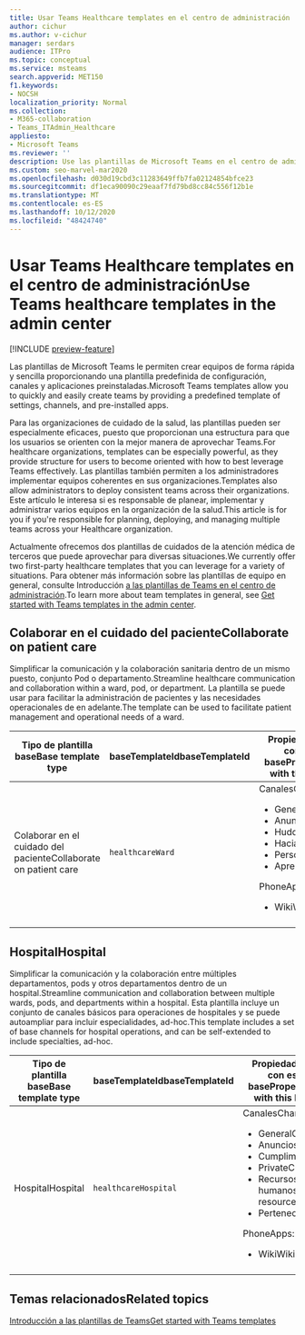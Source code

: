 ```yaml
---
title: Usar Teams Healthcare templates en el centro de administración
author: cichur
ms.author: v-cichur
manager: serdars
audience: ITPro
ms.topic: conceptual
ms.service: msteams
search.appverid: MET150
f1.keywords:
- NOCSH
localization_priority: Normal
ms.collection:
- M365-collaboration
- Teams_ITAdmin_Healthcare
appliesto:
- Microsoft Teams
ms.reviewer: ''
description: Use las plantillas de Microsoft Teams en el centro de administración para crear equipos de forma rápida y sencilla proporcionando una plantilla predefinida de configuración, canales y aplicaciones.
ms.custom: seo-marvel-mar2020
ms.openlocfilehash: d030d19cbd3c11283649ffb7fa02124854bfce23
ms.sourcegitcommit: df1eca90090c29eaaf7fd79bd8cc84c556f12b1e
ms.translationtype: MT
ms.contentlocale: es-ES
ms.lasthandoff: 10/12/2020
ms.locfileid: "48424740"
---
```

# <a name="use-teams-healthcare-templates-in-the-admin-center"></a><span data-ttu-id="19a9a-103">Usar Teams Healthcare templates en el centro de administración</span><span class="sxs-lookup"><span data-stu-id="19a9a-103">Use Teams healthcare templates in the admin center</span></span>

[!INCLUDE [preview-feature](../../includes/preview-feature.md)]

<span data-ttu-id="19a9a-104">Las plantillas de Microsoft Teams le permiten crear equipos de forma rápida y sencilla proporcionando una plantilla predefinida de configuración, canales y aplicaciones preinstaladas.</span><span class="sxs-lookup"><span data-stu-id="19a9a-104">Microsoft Teams templates allow you to quickly and easily create teams by providing a predefined template of settings, channels, and pre-installed apps.</span></span>

<span data-ttu-id="19a9a-105">Para las organizaciones de cuidado de la salud, las plantillas pueden ser especialmente eficaces, puesto que proporcionan una estructura para que los usuarios se orienten con la mejor manera de aprovechar Teams.</span><span class="sxs-lookup"><span data-stu-id="19a9a-105">For healthcare organizations, templates can be especially powerful, as they provide structure for users to become oriented with how to best leverage Teams effectively.</span></span> <span data-ttu-id="19a9a-106">Las plantillas también permiten a los administradores implementar equipos coherentes en sus organizaciones.</span><span class="sxs-lookup"><span data-stu-id="19a9a-106">Templates also allow administrators to deploy consistent teams across their organizations.</span></span> <span data-ttu-id="19a9a-107">Este artículo le interesa si es responsable de planear, implementar y administrar varios equipos en la organización de la salud.</span><span class="sxs-lookup"><span data-stu-id="19a9a-107">This article is for you if you're responsible for planning, deploying, and managing multiple teams across your Healthcare organization.</span></span>

<span data-ttu-id="19a9a-108">Actualmente ofrecemos dos plantillas de cuidados de la atención médica de terceros que puede aprovechar para diversas situaciones.</span><span class="sxs-lookup"><span data-stu-id="19a9a-108">We currently offer two first-party healthcare templates that you can leverage for a variety of situations.</span></span> <span data-ttu-id="19a9a-109">Para obtener más información sobre las plantillas de equipo en general, consulte Introducción [a las plantillas de Teams en el centro de administración](../../get-started-with-teams-templates-in-the-admin-console.md).</span><span class="sxs-lookup"><span data-stu-id="19a9a-109">To learn more about team templates in general, see [Get started with Teams templates in the admin center](../../get-started-with-teams-templates-in-the-admin-console.md).</span></span>

## <a name="collaborate-on-patient-care"></a><span data-ttu-id="19a9a-110">Colaborar en el cuidado del paciente</span><span class="sxs-lookup"><span data-stu-id="19a9a-110">Collaborate on patient care</span></span>

 <span data-ttu-id="19a9a-111">Simplificar la comunicación y la colaboración sanitaria dentro de un mismo puesto, conjunto Pod o departamento.</span><span class="sxs-lookup"><span data-stu-id="19a9a-111">Streamline healthcare communication and collaboration within a ward, pod, or department.</span></span> <span data-ttu-id="19a9a-112">La plantilla se puede usar para facilitar la administración de pacientes y las necesidades operacionales de en adelante.</span><span class="sxs-lookup"><span data-stu-id="19a9a-112">The template can be used to facilitate patient management and operational needs of a ward.</span></span>

| <span data-ttu-id="19a9a-113">Tipo de plantilla base</span><span class="sxs-lookup"><span data-stu-id="19a9a-113">Base template type</span></span> |<span data-ttu-id="19a9a-114">baseTemplateId</span><span class="sxs-lookup"><span data-stu-id="19a9a-114">baseTemplateId</span></span>| <span data-ttu-id="19a9a-115">Propiedades que vienen con esta plantilla base</span><span class="sxs-lookup"><span data-stu-id="19a9a-115">Properties that come with this base template</span></span> |
| ------------------ |---|----------------------------------------------------- |
| <span data-ttu-id="19a9a-116">Colaborar en el cuidado del paciente</span><span class="sxs-lookup"><span data-stu-id="19a9a-116">Collaborate on patient care</span></span> |`healthcareWard` | <span data-ttu-id="19a9a-117">Canales</span><span class="sxs-lookup"><span data-stu-id="19a9a-117">Channels:</span></span><ul><li><span data-ttu-id="19a9a-118">General</span><span class="sxs-lookup"><span data-stu-id="19a9a-118">General</span></span></li><li><span data-ttu-id="19a9a-119">Anuncios</span><span class="sxs-lookup"><span data-stu-id="19a9a-119">Announcements</span></span></li><li><span data-ttu-id="19a9a-120">Huddles</span><span class="sxs-lookup"><span data-stu-id="19a9a-120">Huddles</span></span></li><li><span data-ttu-id="19a9a-121">Hacia</span><span class="sxs-lookup"><span data-stu-id="19a9a-121">Rounds</span></span></li><li><span data-ttu-id="19a9a-122">Personal</span><span class="sxs-lookup"><span data-stu-id="19a9a-122">Staffing</span></span></li><li><span data-ttu-id="19a9a-123">Aprendizaje</span><span class="sxs-lookup"><span data-stu-id="19a9a-123">Training</span></span></li></ul> <span data-ttu-id="19a9a-124">Phone</span><span class="sxs-lookup"><span data-stu-id="19a9a-124">Apps:</span></span> <ul><li><span data-ttu-id="19a9a-125">Wiki</span><span class="sxs-lookup"><span data-stu-id="19a9a-125">Wiki</span></span></li>|
||||

## <a name="hospital"></a><span data-ttu-id="19a9a-126">Hospital</span><span class="sxs-lookup"><span data-stu-id="19a9a-126">Hospital</span></span>

<span data-ttu-id="19a9a-127">Simplificar la comunicación y la colaboración entre múltiples departamentos, pods y otros departamentos dentro de un hospital.</span><span class="sxs-lookup"><span data-stu-id="19a9a-127">Streamline communication and collaboration between multiple wards, pods, and departments within a hospital.</span></span> <span data-ttu-id="19a9a-128">Esta plantilla incluye un conjunto de canales básicos para operaciones de hospitales y se puede autoampliar para incluir especialidades, ad-hoc.</span><span class="sxs-lookup"><span data-stu-id="19a9a-128">This template includes a set of base channels for hospital operations, and can be self-extended to include specialties, ad-hoc.</span></span>

| <span data-ttu-id="19a9a-129">Tipo de plantilla base</span><span class="sxs-lookup"><span data-stu-id="19a9a-129">Base template type</span></span> |<span data-ttu-id="19a9a-130">baseTemplateId</span><span class="sxs-lookup"><span data-stu-id="19a9a-130">baseTemplateId</span></span> | <span data-ttu-id="19a9a-131">Propiedades que vienen con esta plantilla base</span><span class="sxs-lookup"><span data-stu-id="19a9a-131">Properties that come with this base template</span></span> |
| ------------------|-- |----------------------------------------------------- |
|<span data-ttu-id="19a9a-132">Hospital</span><span class="sxs-lookup"><span data-stu-id="19a9a-132">Hospital</span></span>|`healthcareHospital`|<span data-ttu-id="19a9a-133">Canales</span><span class="sxs-lookup"><span data-stu-id="19a9a-133">Channels:</span></span> <ul><li><span data-ttu-id="19a9a-134">General</span><span class="sxs-lookup"><span data-stu-id="19a9a-134">General</span></span><li><span data-ttu-id="19a9a-135">Anuncios</span><span class="sxs-lookup"><span data-stu-id="19a9a-135">Announcements</span></span></li><li><span data-ttu-id="19a9a-136">Cumplimiento</span><span class="sxs-lookup"><span data-stu-id="19a9a-136">Compliance</span></span></li><li><span data-ttu-id="19a9a-137">Private</span><span class="sxs-lookup"><span data-stu-id="19a9a-137">Custodial</span></span></li><li><span data-ttu-id="19a9a-138">Recursos humanos</span><span class="sxs-lookup"><span data-stu-id="19a9a-138">Human resources</span></span></li><li><span data-ttu-id="19a9a-139">Pertenecie</span><span class="sxs-lookup"><span data-stu-id="19a9a-139">Pharmacy</span></span></li></ul> <span data-ttu-id="19a9a-140">Phone</span><span class="sxs-lookup"><span data-stu-id="19a9a-140">Apps:</span></span> <ul><li><span data-ttu-id="19a9a-141">Wiki</span><span class="sxs-lookup"><span data-stu-id="19a9a-141">Wiki</span></span></li></ul>|
||||

## <a name="related-topics"></a><span data-ttu-id="19a9a-142">Temas relacionados</span><span class="sxs-lookup"><span data-stu-id="19a9a-142">Related topics</span></span>

[<span data-ttu-id="19a9a-143">Introducción a las plantillas de Teams</span><span class="sxs-lookup"><span data-stu-id="19a9a-143">Get started with Teams templates</span></span>](../../get-started-with-teams-templates-in-the-admin-console.md)
